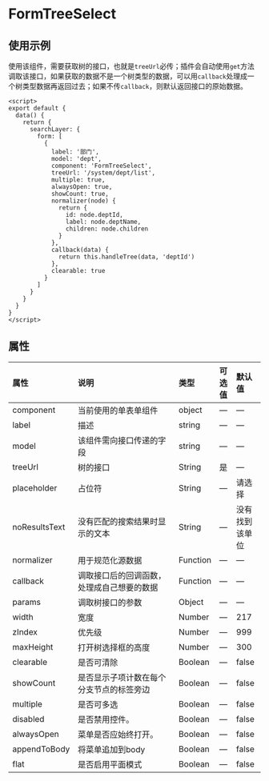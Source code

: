 # FormTreeSelect

## 使用示例

使用该组件，需要获取树的接口，也就是`treeUrl`必传；插件会自动使用`get`方法调取该接口，如果获取的数据不是一个树类型的数据，可以用`callback`处理成一个树类型数据再返回过去；如果不传`callback`，则默认返回接口的原始数据。

```vue
<script>
export default {
  data() {
    return {
      searchLayer: {
        form: [
          {
            label: '部门',
            model: 'dept',
            component: 'FormTreeSelect',
            treeUrl: '/system/dept/list',
            multiple: true,
            alwaysOpen: true,
            showCount: true,
            normalizer(node) {
              return {
                id: node.deptId,
                label: node.deptName,
                children: node.children
              }
            },
            callback(data) {
              return this.handleTree(data, 'deptId')
            },
            clearable: true
          }
        ]
      }
    }
  }
}
</script>
```

## 属性

| 属性          | 说明                                       | 类型     | 可选值 | 默认值         |
| :------------ | :----------------------------------------- | :------- | :----- | :------------- |
| component     | 当前使用的单表单组件                       | object   | —      | —              |
| label         | 描述                                       | string   | —      | —              |
| model         | 该组件需向接口传递的字段                   | string   | —      | —              |
| treeUrl       | 树的接口                                   | String   | 是     | —              |
| placeholder   | 占位符                                     | String   | —      | 请选择         |
| noResultsText | 没有匹配的搜索结果时显示的文本             | String   | —      | 没有找到该单位 |
| normalizer    | 用于规范化源数据                           | Function | —      | —              |
| callback      | 调取接口后的回调函数，处理成自己想要的数据 | Function | —      | —              |
| params        | 调取树接口的参数                           | Object   | —      | —              |
| width         | 宽度                                       | Number   | —      | 217            |
| zIndex        | 优先级                                     | Number   | —      | 999            |
| maxHeight     | 打开树选择框的高度                         | Number   | —      | 300            |
| clearable     | 是否可清除                                 | Boolean  | —      | false          |
| showCount     | 是否显示子项计数在每个分支节点的标签旁边   | Boolean  | —      | false          |
| multiple      | 是否可多选                                 | Boolean  | —      | false          |
| disabled      | 是否禁用控件。                             | Boolean  | —      | false          |
| alwaysOpen    | 菜单是否应始终打开。                       | Boolean  | —      | false          |
| appendToBody  | 将菜单追加到body                           | Boolean  | —      | false          |
| flat          | 是否启用平面模式                           | Boolean  | —      | false          |

<style>
table th:nth-of-type(1) {
    width: 20%;
}
table th:nth-of-type(2) {
    width: 40%;
}
</style>
